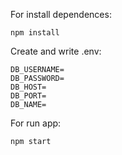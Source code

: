 For install dependences: 

    npm install 

Create and write .env: 

    DB_USERNAME=
    DB_PASSWORD=
    DB_HOST=
    DB_PORT=
    DB_NAME=

For run app: 

    npm start
